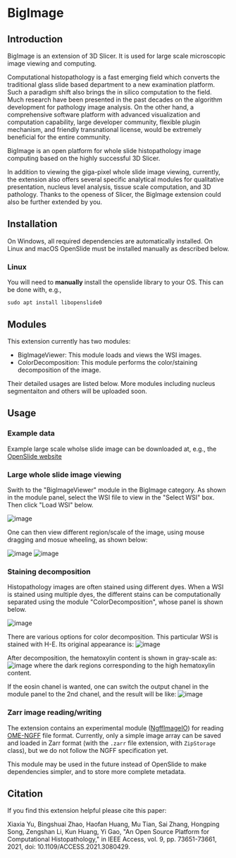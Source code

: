 # BigImage

## Introduction

BigImage is an extension of 3D Slicer. It is used for large scale
microscopic image viewing and computing.

Computational histopathology is a fast emerging field which converts
the traditional glass slide based department to a new examination
platform. Such a paradigm shift also brings the in silico computation
to the field. Much research have been presented in the past decades on
the algorithm development for pathology image analysis. On the other
hand, a comprehensive software platform with advanced visualization
and computation capability, large developer community, flexible plugin
mechanism, and friendly transnational license, would be extremely
beneficial for the entire community.

BigImage is an open platform for whole slide histopathology image
computing based on the highly successful 3D Slicer.

In addition to viewing the giga-pixel whole slide image viewing,
currently, the extension also offers several specific analytical
modules for qualitative presentation, nucleus level analysis, tissue
scale computation, and 3D pathology. Thanks to the openess of Slicer,
the BigImage extension could also be further extended by you.

## Installation

On Windows, all required dependencies are automatically installed. On Linux and macOS OpenSlide must be installed manually as described below.

### Linux

You will need to **manually** install the openslide library to your OS. This can be done with, e.g.,
```
sudo apt install libopenslide0
```

## Modules
This extension currently has two modules:

* BigImageViewer: This module loads and views the WSI images.
* ColorDecomposition: This module performs the color/staining decomposition of the image.

Their detailed usages are listed below. More modules including nucleus segmentaiton and others will be uploaded soon.

## Usage

### Example data
Example large scale wholse slide image can be downloaded at, e.g., the
[OpenSlide
website](https://openslide.cs.cmu.edu/download/openslide-testdata/Aperio/CMU-1.svs
"Brightfield WSI")

### Large whole slide image viewing
Swith to the "BigImageViewer" module in the BigImage category. As shown in the module panel, select the WSI file to view in the "Select WSI" box. Then click "Load WSI" below.

![image](https://user-images.githubusercontent.com/920557/174559913-77ccaee3-5063-4fa5-b562-dd1ad3b24236.png)

One can then view different region/scale of the image, using mouse dragging and mosue wheeling, as shown below:

![image](https://user-images.githubusercontent.com/89077084/174545844-83a5f601-32ca-4d88-b328-b3a0cba0e922.png)
![image](https://user-images.githubusercontent.com/89077084/174545870-063ae0a8-2e3d-49bd-8d61-08ca19c5dbb6.png)

### Staining decomposition
Histopathology images are often stained using different dyes. When a WSI is stained using multiple dyes, the different stains can be computationally separated using the module "ColorDecomposition", whose panel is shown below.

![image](https://user-images.githubusercontent.com/920557/174555656-1e227e15-2110-4bf1-8b9d-74b1fdddc823.png)

There are various options for color decomposition. This particular WSI is stained with H-E. Its original appearance is:
![image](https://user-images.githubusercontent.com/920557/174556082-81738b77-87f5-4111-bf31-bbca18501501.png)

After decomposition, the hematoxylin content is shown in gray-scale as:
![image](https://user-images.githubusercontent.com/920557/174556323-eb064126-c40b-48a2-95bd-f4a0c77d60b3.png)
where the dark regions corresponding to the high hematoxylin content.

If the eosin chanel is wanted, one can switch the output chanel in the module panel to the 2nd chanel, and the result will be like:
![image](https://user-images.githubusercontent.com/920557/174556464-e4e1d6d0-f1c3-4222-ad68-f490a520ae98.png)

### Zarr image reading/writing

The extension contains an experimental module ([NgffImageIO](https://github.com/gaoyi/SlicerBigImage/blob/main/NgffImageIO/NgffImageIO.py))
for reading [OME-NGFF](https://ngff.openmicroscopy.org/latest/) file format. Currently, only a simple image array can be saved and loaded
in Zarr format (with the `.zarr` file extension, with `ZipStorage` class), but we do not follow the NGFF specification yet.

This module may be used in the future instead of OpenSlide to make dependencies simpler, and to store more complete metadata.

## Citation

If you find this extension helpful please cite this paper:

Xiaxia Yu, Bingshuai Zhao, Haofan Huang, Mu Tian, Sai Zhang, Hongping Song, Zengshan Li, Kun Huang, Yi Gao, "An Open Source Platform for Computational Histopathology," in IEEE Access, vol. 9, pp. 73651-73661, 2021, doi: 10.1109/ACCESS.2021.3080429.
